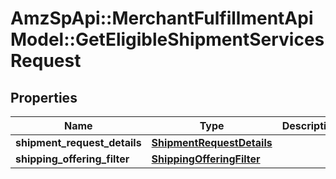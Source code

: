 # AmzSpApi::MerchantFulfillmentApiModel::GetEligibleShipmentServicesRequest

## Properties
Name | Type | Description | Notes
------------ | ------------- | ------------- | -------------
**shipment_request_details** | [**ShipmentRequestDetails**](ShipmentRequestDetails.md) |  | 
**shipping_offering_filter** | [**ShippingOfferingFilter**](ShippingOfferingFilter.md) |  | [optional] 

